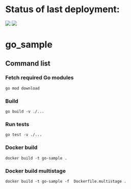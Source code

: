 # Status of last deployment:<br>
<img src="https://github.com/khizrali08/hw6_go_sample/workflows/CI/badge.svg?branch=main">
<img src="https://github.com/khizrali08/hw6_go_sample/workflows/CD/badge.svg?branch=main"><br>

# go_sample

## Command list

### Fetch required Go modules

```
go mod download
```

### Build

```
go build -v ./...
```

### Run tests

```
go test -v ./...
```

### Docker build

```
docker build -t go-sample .
```

### Docker build multistage

```
docker build -t go-sample -f  Dockerfile.multistage .
```
